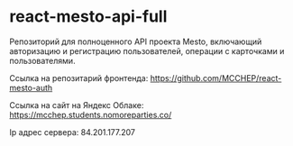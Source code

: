 # react-mesto-api-full
Репозиторий для полноценного API проекта Mesto, включающий авторизацию и регистрацию пользователей, операции с карточками и пользователями.  

Ссылка на репозитарий фронтенда:
https://github.com/MCCHEP/react-mesto-auth

Ссылка на сайт на Яндекс Облаке:
https://mcchep.students.nomoreparties.co/

Ip адрес сервера:
84.201.177.207
